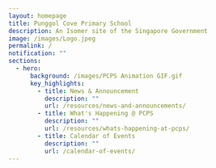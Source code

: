 ```yaml
---
layout: homepage
title: Punggol Cove Primary School
description: An Isomer site of the Singapore Government
image: /images/Logo.jpeg
permalink: /
notification: ""
sections:
  - hero:
      background: /images/PCPS Animation GIF.gif
      key_highlights:
        - title: News & Announcement
          description: ""
          url: /resources/news-and-announcements/
        - title: What's Happening @ PCPS
          description: ""
          url: /resources/whats-happening-at-pcps/
        - title: Calendar of Events
          description: ""
          url: /calendar-of-events/
---
```

